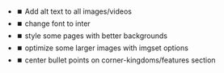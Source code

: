 -   ⏹️ Add alt text to all images/videos
-   ⏹️ change font to inter
-   ⏹️ style some pages with better backgrounds
-   ⏹️ optimize some larger images with imgset options
-   ⏹️ center bullet points on corner-kingdoms/features section
